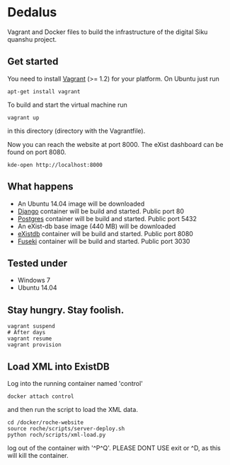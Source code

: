 Dedalus
=======
Vagrant and Docker files to build the infrastructure of the digital Siku quanshu project.

Get started
-----------
You need to install [Vagrant](http://www.vagrantup.com/) (>= 1.2) for your platform. On Ubuntu
just run
```shell
apt-get install vagrant 
```

To build and start the virtual machine run
```Shell
vagrant up
```
in this directory (directory with the Vagrantfile).

Now you can reach the website at port 8000. The eXist dashboard can be found on port 8080.
```shell
kde-open http://localhost:8000
```

What happens
------------
* An Ubuntu 14.04 image will be downloaded
* [Django](https://www.djangoproject.com/) container will be build and started. Public port 80
* [Postgres](http://www.postgresql.org/) container will be build and started. Public port 5432
* An eXist-db base image [](https://index.docker.io/u/0xffea/saucy-server-existdb-amd64/) (440 MB) will be downloaded
* [eXistdb](http://exist-db.org/) container will be build and started. Public port 8080
* [Fuseki](http://jena.apache.org/) container will be build and started. Public port 3030

Tested under
------------
* Windows 7
* Ubuntu 14.04

Stay hungry. Stay foolish.
--------------------------
```shell
vagrant suspend
# After days
vagrant resume
vagrant provision
```

Load XML into ExistDB
---------------------
Log into the running container named 'control'
```shell
docker attach control
```
and then run the script to load the XML data.
```shell
cd /docker/roche-website
source roche/scripts/server-deploy.sh
python roch/scripts/xml-load.py
```
log out of the container with '^P^Q'. PLEASE DONT USE exit or ^D, as this will kill the container.
